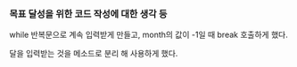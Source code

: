 ### 목표 달성을 위한 코드 작성에 대한 생각 등

while 반복문으로 계속 입력받게 만들고, month의 값이 -1일 때 break 호출하게 했다.

달을 입력받는 것을 메소드로 분리 해 사용하게 했다.
